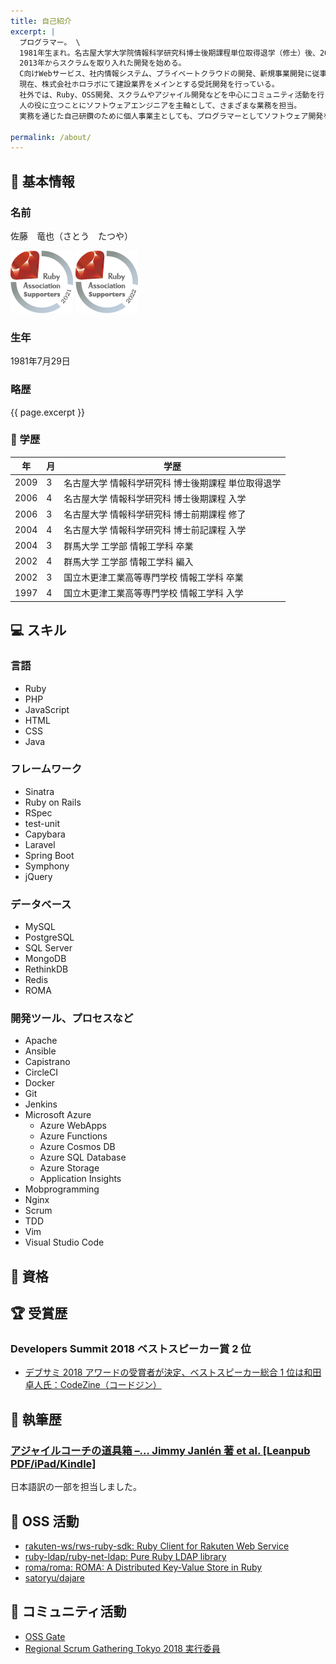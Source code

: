 ```yaml
---
title: 自己紹介
excerpt: |
  プログラマー。 \
  1981年生まれ。名古屋大学大学院情報科学研究科博士後期課程単位取得退学（修士）後、2009年楽天株式会社入社。
  2013年からスクラムを取り入れた開発を始める。
  C向けWebサービス、社内情報システム、プライベートクラウドの開発、新規事業開発に従事。
  現在、株式会社ホロラボにて建設業界をメインとする受託開発を行っている。
  社外では、Ruby、OSS開発、スクラムやアジャイル開発などを中心にコミュニティ活動を行っている。
  人の役に立つことにソフトウェアエンジニアを主軸として、さまざまな業務を担当。
  実務を通じた自己研鑽のために個人事業主としても、プログラマーとしてソフトウェア開発をしている。

permalink: /about/
---
```


## :man: 基本情報

### 名前

佐藤　竜也（さとう　たつや）

[![2021年度 Ruby Association Supporters](/assets/img/web_large_2021.png)](https://www.ruby.or.jp/ja/sponsors/donation/donor/2021)
[![2022年度 Ruby Association Supporters](/assets/img/web_large_2022.png)](https://www.ruby.or.jp/ja/sponsors/donation/donor/2022)

### 生年

1981年7月29日

### 略歴

{{ page.excerpt }}

### :school: 学歴

| 年   | 月  | 学歴                                                |
| ---- | --- | --------------------------------------------------- |
| 2009 | 3   | 名古屋大学 情報科学研究科 博士後期課程 単位取得退学 |
| 2006 | 4   | 名古屋大学 情報科学研究科 博士後期課程 入学         |
| 2006 | 3   | 名古屋大学 情報科学研究科 博士前期課程 修了         |
| 2004 | 4   | 名古屋大学 情報科学研究科 博士前記課程 入学         |
| 2004 | 3   | 群馬大学 工学部 情報工学科 卒業                     |
| 2002 | 4   | 群馬大学 工学部 情報工学科 編入                     |
| 2002 | 3   | 国立木更津工業高等専門学校 情報工学科 卒業          |
| 1997 | 4   | 国立木更津工業高等専門学校 情報工学科 入学          |

## :computer: スキル

### 言語

- Ruby
- PHP
- JavaScript
- HTML
- CSS
- Java

### フレームワーク

- Sinatra
- Ruby on Rails
- RSpec
- test-unit
- Capybara
- Laravel
- Spring Boot
- Symphony
- jQuery

### データベース

- MySQL
- PostgreSQL
- SQL Server
- MongoDB
- RethinkDB
- Redis
- ROMA

### 開発ツール、プロセスなど

- Apache
- Ansible
- Capistrano
- CircleCI
- Docker
- Git
- Jenkins
- Microsoft Azure
  - Azure WebApps
  - Azure Functions
  - Azure Cosmos DB
  - Azure SQL Database
  - Azure Storage
  - Application Insights
- Mobprogramming
- Nginx
- Scrum
- TDD
- Vim
- Visual Studio Code

## :cherry_blossom: 資格

<div data-iframe-width="150" data-iframe-height="270" data-share-badge-id="433d1bbf-e5d1-41e0-8bd1-a4e327118de1" data-share-badge-host="https://www.youracclaim.com"></div><script type="text/javascript" async src="//cdn.youracclaim.com/assets/utilities/embed.js"></script>

<div data-iframe-width="150" data-iframe-height="270" data-share-badge-id="d97d1286-fea6-4e16-bcdf-e07924f8ae89" data-share-badge-host="https://www.credly.com"></div><script type="text/javascript" async src="//cdn.credly.com/assets/utilities/embed.js"></script>

## :trophy: 受賞歴

### Developers Summit 2018 ベストスピーカー賞 2 位

- [デブサミ 2018 アワードの受賞者が決定、ベストスピーカー総合 1 位は和田卓人氏：CodeZine（コードジン）](https://codezine.jp/article/detail/11209)

## :pencil: 執筆歴

### [アジャイルコーチの道具箱 –… Jimmy Janlén 著 et al. [Leanpub PDF/iPad/Kindle]](https://leanpub.com/agiletoolbox-visualizationexamples-japanese)

日本語訳の一部を担当しました。

## :art: OSS 活動

- [rakuten-ws/rws-ruby-sdk: Ruby Client for Rakuten Web Service](https://github.com/rakuten-ws/rws-ruby-sdk)
- [ruby-ldap/ruby-net-ldap: Pure Ruby LDAP library](https://github.com/ruby-ldap/ruby-net-ldap)
- [roma/roma: ROMA: A Distributed Key-Value Store in Ruby](https://github.com/roma/roma)
- [satoryu/dajare](https://github.com/satoryu/dajare)

## :dancers: コミュニティ活動

- [OSS Gate](https://oss-gate.github.io/)
- [Regional Scrum Gathering Tokyo 2018 実行委員](https://2018.scrumgatheringtokyo.org)
